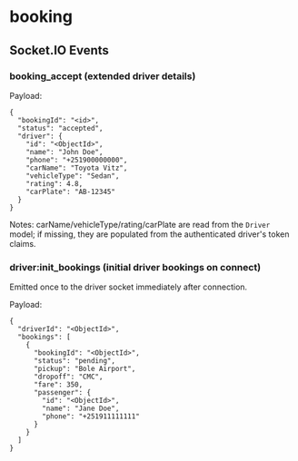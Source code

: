 # booking

## Socket.IO Events

### booking_accept (extended driver details)
Payload:
```
{
  "bookingId": "<id>",
  "status": "accepted",
  "driver": {
    "id": "<ObjectId>",
    "name": "John Doe",
    "phone": "+251900000000",
    "carName": "Toyota Vitz",
    "vehicleType": "Sedan",
    "rating": 4.8,
    "carPlate": "AB-12345"
  }
}
```

Notes: carName/vehicleType/rating/carPlate are read from the `Driver` model; if missing, they are populated from the authenticated driver's token claims.

### driver:init_bookings (initial driver bookings on connect)
Emitted once to the driver socket immediately after connection.

Payload:
```
{
  "driverId": "<ObjectId>",
  "bookings": [
    {
      "bookingId": "<ObjectId>",
      "status": "pending",
      "pickup": "Bole Airport",
      "dropoff": "CMC",
      "fare": 350,
      "passenger": {
        "id": "<ObjectId>",
        "name": "Jane Doe",
        "phone": "+251911111111"
      }
    }
  ]
}
```
